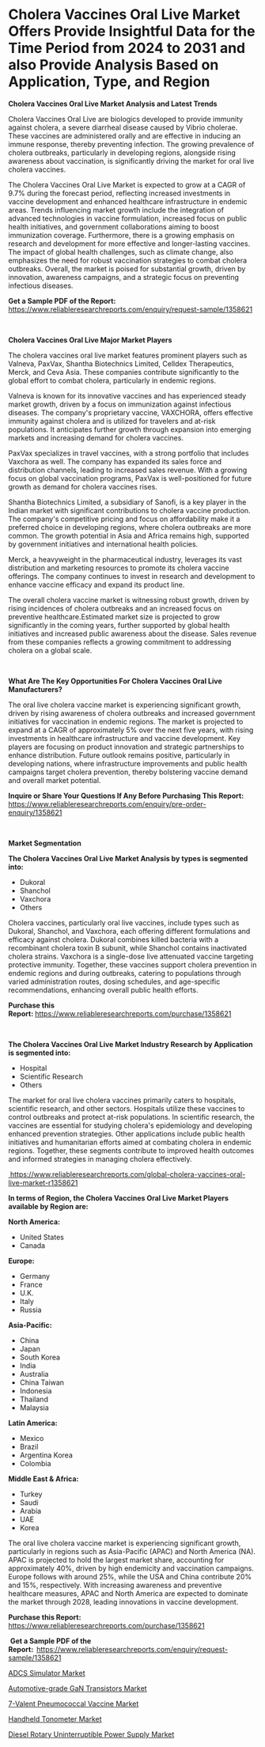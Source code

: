 <p><h1>Cholera Vaccines Oral Live Market Offers Provide Insightful Data for the Time Period from 2024 to 2031 and also Provide Analysis Based on Application, Type, and Region</h1></p><p><strong>Cholera Vaccines Oral Live Market Analysis and Latest Trends</strong></p>
<p><p>Cholera Vaccines Oral Live are biologics developed to provide immunity against cholera, a severe diarrheal disease caused by Vibrio cholerae. These vaccines are administered orally and are effective in inducing an immune response, thereby preventing infection. The growing prevalence of cholera outbreaks, particularly in developing regions, alongside rising awareness about vaccination, is significantly driving the market for oral live cholera vaccines.</p><p>The Cholera Vaccines Oral Live Market is expected to grow at a CAGR of 9.7% during the forecast period, reflecting increased investments in vaccine development and enhanced healthcare infrastructure in endemic areas. Trends influencing market growth include the integration of advanced technologies in vaccine formulation, increased focus on public health initiatives, and government collaborations aiming to boost immunization coverage. Furthermore, there is a growing emphasis on research and development for more effective and longer-lasting vaccines. The impact of global health challenges, such as climate change, also emphasizes the need for robust vaccination strategies to combat cholera outbreaks. Overall, the market is poised for substantial growth, driven by innovation, awareness campaigns, and a strategic focus on preventing infectious diseases.</p></p>
<p><strong>Get a Sample PDF of the Report:&nbsp;</strong> <a href="https://www.reliableresearchreports.com/enquiry/request-sample/1358621?utm_campaign=16&utm_medium=2&utm_source=Github&utm_content=ia&utm_term=05122024&utm_id=cholera-vaccines-oral-live">https://www.reliableresearchreports.com/enquiry/request-sample/1358621</a></p>
<p>&nbsp;</p>
<p><strong>Cholera Vaccines Oral Live Major Market Players</strong></p>
<p><p>The cholera vaccines oral live market features prominent players such as Valneva, PaxVax, Shantha Biotechnics Limited, Celldex Therapeutics, Merck, and Ceva Asia. These companies contribute significantly to the global effort to combat cholera, particularly in endemic regions.</p><p>Valneva is known for its innovative vaccines and has experienced steady market growth, driven by a focus on immunization against infectious diseases. The company's proprietary vaccine, VAXCHORA, offers effective immunity against cholera and is utilized for travelers and at-risk populations. It anticipates further growth through expansion into emerging markets and increasing demand for cholera vaccines.</p><p>PaxVax specializes in travel vaccines, with a strong portfolio that includes Vaxchora as well. The company has expanded its sales force and distribution channels, leading to increased sales revenue. With a growing focus on global vaccination programs, PaxVax is well-positioned for future growth as demand for cholera vaccines rises.</p><p>Shantha Biotechnics Limited, a subsidiary of Sanofi, is a key player in the Indian market with significant contributions to cholera vaccine production. The company's competitive pricing and focus on affordability make it a preferred choice in developing regions, where cholera outbreaks are more common. The growth potential in Asia and Africa remains high, supported by government initiatives and international health policies.</p><p>Merck, a heavyweight in the pharmaceutical industry, leverages its vast distribution and marketing resources to promote its cholera vaccine offerings. The company continues to invest in research and development to enhance vaccine efficacy and expand its product line.</p><p>The overall cholera vaccine market is witnessing robust growth, driven by rising incidences of cholera outbreaks and an increased focus on preventive healthcare.Estimated market size is projected to grow significantly in the coming years, further supported by global health initiatives and increased public awareness about the disease. Sales revenue from these companies reflects a growing commitment to addressing cholera on a global scale.</p></p>
<p>&nbsp;</p>
<p><strong>What Are The Key Opportunities For Cholera Vaccines Oral Live Manufacturers?</strong></p>
<p><p>The oral live cholera vaccine market is experiencing significant growth, driven by rising awareness of cholera outbreaks and increased government initiatives for vaccination in endemic regions. The market is projected to expand at a CAGR of approximately 5% over the next five years, with rising investments in healthcare infrastructure and vaccine development. Key players are focusing on product innovation and strategic partnerships to enhance distribution. Future outlook remains positive, particularly in developing nations, where infrastructure improvements and public health campaigns target cholera prevention, thereby bolstering vaccine demand and overall market potential.</p></p>
<p><strong>Inquire or Share Your Questions If Any Before Purchasing This Report:</strong> <a href="https://www.reliableresearchreports.com/enquiry/pre-order-enquiry/1358621?utm_campaign=16&utm_medium=2&utm_source=Github&utm_content=ia&utm_term=05122024&utm_id=cholera-vaccines-oral-live">https://www.reliableresearchreports.com/enquiry/pre-order-enquiry/1358621</a></p>
<p>&nbsp;</p>
<p><strong>Market Segmentation</strong></p>
<p><strong>The Cholera Vaccines Oral Live Market Analysis by types is segmented into:</strong></p>
<p><ul><li>Dukoral</li><li>Shanchol</li><li>Vaxchora</li><li>Others</li></ul></p>
<p><p>Cholera vaccines, particularly oral live vaccines, include types such as Dukoral, Shanchol, and Vaxchora, each offering different formulations and efficacy against cholera. Dukoral combines killed bacteria with a recombinant cholera toxin B subunit, while Shanchol contains inactivated cholera strains. Vaxchora is a single-dose live attenuated vaccine targeting protective immunity. Together, these vaccines support cholera prevention in endemic regions and during outbreaks, catering to populations through varied administration routes, dosing schedules, and age-specific recommendations, enhancing overall public health efforts.</p></p>
<p><strong>Purchase this Report:&nbsp;</strong><a href="https://www.reliableresearchreports.com/purchase/1358621?utm_campaign=16&utm_medium=2&utm_source=Github&utm_content=ia&utm_term=05122024&utm_id=cholera-vaccines-oral-live">https://www.reliableresearchreports.com/purchase/1358621</a></p>
<p>&nbsp;</p>
<p><strong>The Cholera Vaccines Oral Live Market Industry Research by Application is segmented into:</strong></p>
<p><ul><li>Hospital</li><li>Scientific Research</li><li>Others</li></ul></p>
<p><p>The market for oral live cholera vaccines primarily caters to hospitals, scientific research, and other sectors. Hospitals utilize these vaccines to control outbreaks and protect at-risk populations. In scientific research, the vaccines are essential for studying cholera's epidemiology and developing enhanced prevention strategies. Other applications include public health initiatives and humanitarian efforts aimed at combating cholera in endemic regions. Together, these segments contribute to improved health outcomes and informed strategies in managing cholera effectively.</p></p>
<p><a href="https://www.reliableresearchreports.com/global-cholera-vaccines-oral-live-market-r1358621?utm_campaign=16&utm_medium=2&utm_source=Github&utm_content=ia&utm_term=05122024&utm_id=cholera-vaccines-oral-live">&nbsp;https://www.reliableresearchreports.com/global-cholera-vaccines-oral-live-market-r1358621</a></p>
<p><strong>In terms of Region, the Cholera Vaccines Oral Live Market Players available by Region are:</strong></p>
<p>
    <p> <strong> North America: </strong>
        <ul>
            <li>United States</li>
            <li>Canada</li>
        </ul>
        </p> 
    <p> <strong> Europe: </strong>
        <ul>
            <li>Germany</li>
            <li>France</li>
            <li>U.K.</li>
            <li>Italy</li>
            <li>Russia</li>
        </ul>
        </p> 
    <p> <strong> Asia-Pacific: </strong>
        <ul>
            <li>China</li>
            <li>Japan</li>
            <li>South Korea</li>
            <li>India</li>
            <li>Australia</li>
            <li>China Taiwan</li>
            <li>Indonesia</li>
            <li>Thailand</li>
            <li>Malaysia</li>
        </ul>
        </p> 
    <p> <strong> Latin America: </strong>
        <ul>
            <li>Mexico</li>
            <li>Brazil</li>
            <li>Argentina Korea</li>
            <li>Colombia</li>
        </ul>
        </p> 
    <p> <strong> Middle East & Africa: </strong>
        <ul>
            <li>Turkey</li>
            <li>Saudi</li>
            <li>Arabia</li>
            <li>UAE</li>
            <li>Korea</li>
        </ul>
    </p>
    </p>
<p><p>The oral live cholera vaccine market is experiencing significant growth, particularly in regions such as Asia-Pacific (APAC) and North America (NA). APAC is projected to hold the largest market share, accounting for approximately 40%, driven by high endemicity and vaccination campaigns. Europe follows with around 25%, while the USA and China contribute 20% and 15%, respectively. With increasing awareness and preventive healthcare measures, APAC and North America are expected to dominate the market through 2028, leading innovations in vaccine development.</p></p>
<p><strong>Purchase this Report: </strong><a href="https://www.reliableresearchreports.com/purchase/1358621?utm_campaign=16&utm_medium=2&utm_source=Github&utm_content=ia&utm_term=05122024&utm_id=cholera-vaccines-oral-live">https://www.reliableresearchreports.com/purchase/1358621</a></p>
<p>&nbsp;<strong>Get a Sample PDF of the Report:&nbsp;&nbsp;</strong><a href="https://www.reliableresearchreports.com/enquiry/request-sample/1358621?utm_campaign=16&utm_medium=2&utm_source=Github&utm_content=ia&utm_term=05122024&utm_id=cholera-vaccines-oral-live">https://www.reliableresearchreports.com/enquiry/request-sample/1358621</a></p>
<p><strong></strong></p>
<p><p><a href="https://issuu.com/reportprime-2/docs/adcs-simulator-market-size-2030.pptx?utm_campaign=16&utm_medium=2&utm_source=Github&utm_content=ia&utm_term=05122024&utm_id=cholera-vaccines-oral-live">ADCS Simulator Market</a></p><p><a href="https://issuu.com/reportprime-2/docs/automotive-grade-gan-transistors-market-size-2030.?utm_campaign=16&utm_medium=2&utm_source=Github&utm_content=ia&utm_term=05122024&utm_id=cholera-vaccines-oral-live">Automotive-grade GaN Transistors Market</a></p><p><a href="https://github.com/YashRP12/Market-Research-Report-List-6/blob/main/7-valent-pneumococcal-vaccine-market.md?utm_campaign=16&utm_medium=2&utm_source=Github&utm_content=ia&utm_term=05122024&utm_id=cholera-vaccines-oral-live">7-Valent Pneumococcal Vaccine Market</a></p><p><a href="https://www.linkedin.com/pulse/handheld-tonometer-market-analysis-global-opportunities-players-xe5if?utm_campaign=16&utm_medium=2&utm_source=Github&utm_content=ia&utm_term=05122024&utm_id=cholera-vaccines-oral-live">Handheld Tonometer Market</a></p><p><a href="https://www.linkedin.com/pulse/growth-opportunities-diesel-rotary-uninterruptible-power-lkmmf?utm_campaign=16&utm_medium=2&utm_source=Github&utm_content=ia&utm_term=05122024&utm_id=cholera-vaccines-oral-live">Diesel Rotary Uninterruptible Power Supply Market</a></p></p>